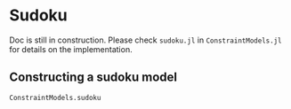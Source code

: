 # Sudoku

Doc is still in construction. Please check `sudoku.jl` in `ConstraintModels.jl` for details on the implementation.

## Constructing a sudoku model

```@docs
ConstraintModels.sudoku
```
